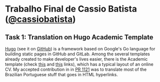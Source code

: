 # Trabalho Final de Cassio Batista ([@cassiobatista](https://github.com/cassiobatista))

## Task 1: Translation on Hugo Academic Template
[Hugo](https://gohugo.io/) (see it on [GitHub](https://github.com/gohugoio/hugo))
is a framework based on Google's Go language for building static pages in GitHub
and GitLab. Among the several templates already created to make developer's
lives easier, there is the Academic template (check
[this](https://sourcethemes.com/academic/) and
[this](https://github.com/gcushen/hugo-academic) 
links), which has a typical layout of an online CV. My accepted contribution in
in [PR 1121](https://github.com/gcushen/hugo-academic/pull/1121) was to
translate most of the Brazilian Portuguese stuff that goes in HTML hyperlinks.

